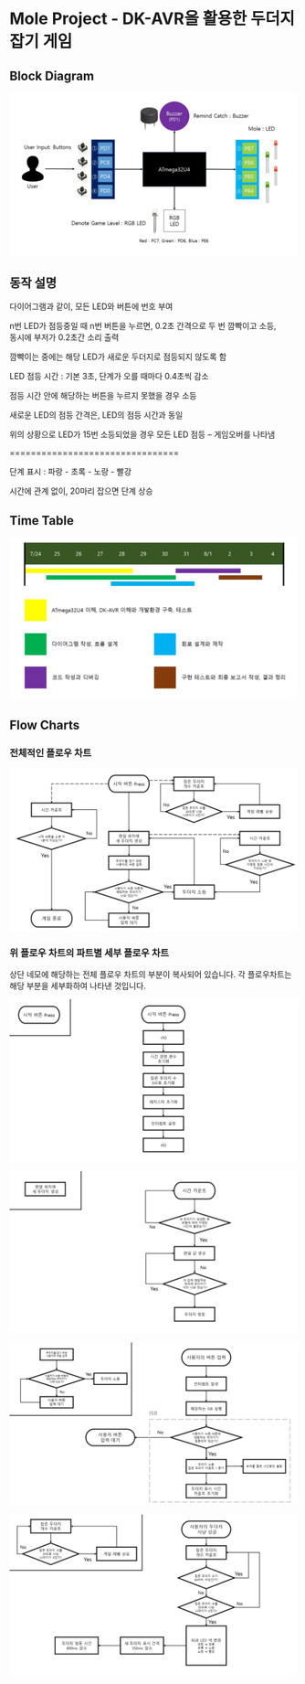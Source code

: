 # Mole Project - DK-AVR을 활용한 두더지 잡기 게임

## Block Diagram
![Block Diagram](images/SoominLee_mole-diagram_20170725.JPG)

## 동작 설명
다이어그램과 같이, 모든 LED와 버튼에 번호 부여

n번 LED가 점등중일 때 n번 버튼을 누르면, 0.2초 간격으로 두 번 깜빡이고 소등,  
동시에 부저가 0.2초간 소리 출력

깜빡이는 중에는 해당 LED가 새로운 두더지로 점등되지 않도록 함

LED 점등 시간 : 기본 3초, 단계가 오를 때마다 0.4초씩 감소

점등 시간 안에 해당하는 버튼을 누르지 못했을 경우 소등

새로운 LED의 점등 간격은, LED의 점등 시간과 동일

위의 상황으로 LED가 15번 소등되었을 경우 모든 LED 점등 – 게임오버를 나타냄

================================

단계 표시 : 파랑 - 초록 - 노랑 - 빨강

시간에 관계 없이, 20마리 잡으면 단계 상승

## Time Table
![Time Table](images/SoominLee_mole-timetable_20170725.JPG)

## Flow Charts

### 전체적인 플로우 차트

![FlowChart1](images/SoominLee_mole_FlowChart_1_20170730.PNG)

### 위 플로우 차트의 파트별 세부 플로우 차트

상단 네모에 해당하는 전체 플로우 차트의 부분이 복사되어 있습니다. 각 플로우차트는 해당 부분을 세부화하여 나타낸 것입니다.

![FlowChart2](images/SoominLee_mole_FlowChart_2_20170730.PNG)

![FlowChart3](images/SoominLee_mole_FlowChart_3_20170730.PNG)

![FlowChart4](images/SoominLee_mole_FlowChart_4_20170730.PNG)

![FlowChart5](images/SoominLee_mole_FlowChart_5_20170730.PNG)
